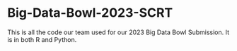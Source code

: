 # Big-Data-Bowl-2023-SCRT
This is all the code our team used for our 2023 Big Data Bowl Submission. It is in both R and Python.

